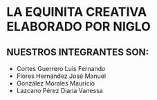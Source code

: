 # LA EQUINITA CREATIVA ELABORADO POR NIGLO
## NUESTROS INTEGRANTES SON:
* Cortes Guerrero Luis Fernando
* Flores Hernández José Manuel
* González Morales Mauricio
* Lazcano Pérez Diana Vanessa

